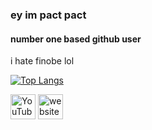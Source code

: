 ### ey im pact pact
#### number one based github user
i hate finobe lol
  
[![Top Langs](https://github-readme-stats.vercel.app/api/top-langs/?username=pact64)](https://github.com/anuraghazra/github-readme-stats)  
  
[<img src='https://cdn.jsdelivr.net/npm/simple-icons@3.0.1/icons/youtube.svg' alt='YouTube' height='40'>](https://www.youtube.com/channel/UC6Y5B9CLjDxZ7lzHuEvek5A)  [<img src='https://cdn.jsdelivr.net/npm/simple-icons@3.0.1/icons/icloud.svg' alt='website' height='40'>](https://pact64.github.io/)  
